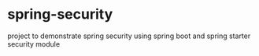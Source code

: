 # spring-security
project to demonstrate spring security using spring boot and spring starter security module
